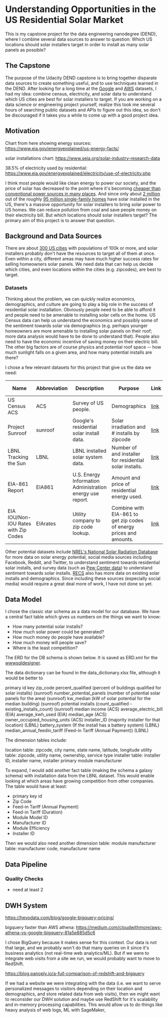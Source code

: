# Understanding Opportunities in the US Residential Solar Market
This is my capstone project for the data engineering nanodegree (DEND), where I combine several data sources to answer to question:  Which US locations should solar installers target in order to install as many solar panels as possible?

## The Capstone
The purpose of the Udacity DEND capstone is to bring together disparate data sources to create something useful, and to use techniques learned in the DEND.  After looking for a long time at the [Google](https://console.cloud.google.com/marketplace/browse?filter=solution-type:dataset) and [AWS](https://registry.opendata.aws/) datasets, I had my idea: combine census, electricity, and solar data to understand which US cities are best for solar installers to target.  If you are working on a data science or engineering project yourself, realize this took me several hours of searching public datasets and APIs to figure out this idea, so don't be discouraged if it takes you a while to come up with a good project idea.

## Motivation

Chart from here showing energy sources:
https://www.eia.gov/energyexplained/us-energy-facts/

solar installations chart: https://www.seia.org/solar-industry-research-data

38.5% of electricity used by residential: https://www.eia.gov/energyexplained/electricity/use-of-electricity.php


I think most people would like clean energy to power our society, and the price of solar has decreased to the point where it's becoming [cheaper than conventional power sources in many places](https://e360.yale.edu/digest/renewables-cheaper-than-75-percent-of-u-s-coal-fleet-report-finds).  And since only about [2 million](https://www.seia.org/news/united-states-surpasses-2-million-solar-installations) out of the roughly [95 million single-family homes](https://www.quora.com/How-many-single-family-homes-are-there-in-the-US) have solar installed in the US, there's a massive opportunity for solar installers to bring solar power to US homes.  We can reduce pollution from coal and save people money on their electricity bill.  But which locations should solar installers target?  The primary aim of this project is to answer that question.

## Background and Data Sources
There are about [300 US cities](https://en.wikipedia.org/wiki/List_of_United_States_cities_by_population) with populations of 100k or more, and solar installers probably don't have the resources to target all of them at once.  Even within a city, different areas may have much higher success rates for selling homeowners solar panels.  We need data that can help us decide which cities, and even locations within the cities (e.g. zipcodes), are best to target.

### Datasets
Thinking about the problem, we can quickly realize economics, demographics, and culture are going to play a big role in the success of residential solar installation.  Obviously people need to be able to afford it and people need to be amenable to installing solar cells on the home.  US Census data can help us understand the economics and possibly some of the sentiment towards solar via demographics (e.g. perhaps younger homeowners are more amenable to installing solar panels on their roof; more data analysis would have to be done to understand that).  People also need to have the economic incentive of saving money on their electric bill.  The other big factors are of course physics and potential roof space -- how much sunlight falls on a given area, and how many potential installs are there?

I chose a few relevant datasets for this project that give us the data we need:

| Name                                 | Abbreviation | Description                                               | Purpose                                                             | Link                                                                                                                                                | Number of Rows | Format   |
|--------------------------------------|--------------|-----------------------------------------------------------|---------------------------------------------------------------------|-----------------------------------------------------------------------------------------------------------------------------------------------------|----------------|----------|
| US Census ACS                        | ACS          | Survey of US people.                                      | Demographics                                                        | [link](https://console.cloud.google.com/marketplace/details/united-states-census-bureau/acs?q=census%20acs&id=1282ab4c-78a4-4da5-8af8-cd693fe390ab) | 33,120         | BigQuery |
| Project Sunroof                      | sunroof      | Google's residential solar install data.                  | Solar irradiation and # installs by zipcode                         | [link](https://console.cloud.google.com/marketplace/details/project-sunroof/project-sunroof)                                                        | 11,516         | BigQuery |
| LBNL Tracking the Sun                | LBNL         | LBNL installed solar system data.                         | Number of and installer for residential solar installs.             | [link](https://emp.lbl.gov/tracking-the-sun/)                                                                                                       | 1,543,831      | CSV      |
| EIA-861 Report                       | EIA861       | U.S. Energy Information Administration energy use report. | Amount and price of residential energy used.                        | [link](https://www.eia.gov/electricity/data/eia861/)                                                                                                | 3,436          | XLSX     |
| EIA IOU/Non-IOU Rates with Zip Codes | EIArates     | Utility company to zip code lookup.                       | Combine with EIA-861 to get zip codes of energy prices and amounts. | [link](https://openei.org/doe-opendata/dataset/u-s-electric-utility-companies-and-rates-look-up-by-zipcode-2017)                                    | 86,672         | CSV      |


Other potential datasets include [NREL's National Solar Radiation Database](https://registry.opendata.aws/nrel-pds-nsrdb/) for more data on solar energy potential, social media sources including Facebook, Reddit, and Twitter, to understand sentiment towards residential solar installs, and survey data (such as [Pew Center data](https://www.pewresearch.org/fact-tank/2016/10/05/americans-strongly-favor-expanding-solar-power-to-help-address-costs-and-environmental-concerns/)) to understand sentiment towards solar installs.  [RECS](https://www.eia.gov/consumption/residential/data/2015/index.php) also has more data on existing solar installs and demographics.  Since including these sources (especially social media) would require a great deal more of work, I have not done so yet.

## Data Model
I chose the classic star schema as a data model for our database.  We have a central fact table which gives us numbers on the things we want to know:

- How many potential solar installs?
- How much solar power could be generated?
- How much money do people have available?
- How much money will people save?
- Where is the least competition?

The ERD for the DB schema is shown below.  It is saved as ERD.xml for the [wwwsqldesigner](https://github.com/ondras/wwwsqldesigner).


The data dictionary can be found in the data_dictionary.xlsx file, although it would be better to 


primary id key
zip_code
percent_qualified (percent of buildings qualified for solar installs) (sunroof)
number_potential_panels (number of potential solar panels for the area) (sunroof)
kw_median (kW of solar potential for the median building) (sunroof)
potential installs (count_qualified - existing_installs_count) (sunroof)
median income (ACS)
average_electric_bill (EIA)
average_kwh_used (EIA)
median_age (ACS)
owner_occupied_housing_units (ACS)
installer_ID (majority installer for that location) (LBNL)
battery_system (If the install has a battery system) (LBNL)
median_annual_feedin_tariff (Feed-in Tariff (Annual Payment)) (LBNL)


The dimension tables include:

location table: zipcode, city name, state name, latitude, longitude
utility table: zipcode, utility name, ownership, service type
installer table: installer ID, installer name, installer primary module manufacturer

To expand, I would add another fact table (making the schema a galaxy schema) with installation data from the LBNL dataset.  This would enable looking at which areas have growing competition from other companies.  The table would have at least:
- primary key id
- Zip Code
- Feed-in Tariff (Annual Payment)
- Feed-in Tariff (Duration)
- Module Model ID
- Manufacturer ID
- Module Efficiency
- Installer ID

Then we would also need another dimension table:
module manufacturer table: manufacturer code, manufacturer name

## Data Pipeline

### Quality Checks
- need at least 2

## 

## DWH System 

https://hevodata.com/blog/google-bigquery-pricing/

bigquery faster than AWS athena: https://medium.com/cloudwithmore/aws-athena-vs-google-bigquery-81a5e885d5c6

I chose BigQuery because it makes sense for this context.  Our data is not that large, and we probably won't do that many queries on it since it's business analytics (not real-time web analytics/ML).  But if we were to integrate web visits from a site we run, we would probably want to move to RedShift.

https://blog.panoply.io/a-full-comparison-of-redshift-and-bigquery

If we had a website we were integrating with the data (i.e. we want to serve personalized messages to visitors depending on their location and demographics, and store related data from web visits), then we might want to reconsider our DWH solution and maybe use RedShift for it's scalability and in-memory processing capabilities.  This would allow us to do things like heavy analysis of web logs, ML with SageMaker, 